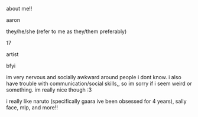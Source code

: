 about me!!

aaron

they/he/she (refer to me as they/them preferably)

17

artist

bfyi

im very nervous and socially awkward around people i dont know. i also have trouble with communication/social skills,, so im sorry if i seem weird or something. im really nice though :3

i really like naruto (specifically gaara ive been obsessed for 4 years), sally face, mlp, and more!!
